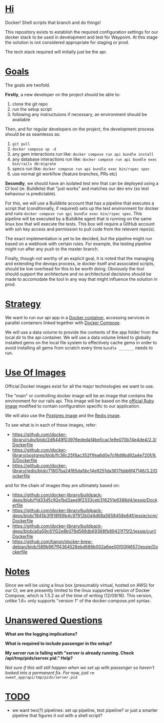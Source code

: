 # [Hi](#hi)

Docker! Shell scripts that branch and do things!

This repository exists to establish the required configuration settings for our docker stack to be used in development
and test for Waypoint. At this stage the solution is not considered appropriate for staging or prod.

The tech stack required will initially just be the api.

# [Goals](#goals)

The goals are twofold.

**Firstly**, a new developer on the project should be able to:

1. clone the git repo
1. run the setup script
1. following any instructuions if necessary, an environment should be available

Then, and for regular developers on the project, the development process should be as seamlesss as:

1. `git pull`
1. `docker compose up -d`
1. any gem interactions run like: `docker compose run api bundle install`
1. any database interactions run like: `docker compose run api bundle exec bin/rails db:migrate`
1. specs run like: `docker compose run api bundle exec bin/rspec spec`
1. use normal git workflow (feature branches, PRs etc)

**Secondly**, we should have an isolated test env that can be deployed using a CI tool (ie. Buildkite) that "just works"
and matches our dev env (so test behaviour is predictable).

For this, we will use a Buildkite account that has a pipeline that executes a script that (conditionally, if required)
sets up the test environment for docker and runs `docker compose run qpi bundle exec bin/rspec spec`. This pipeline
will be executed by a Buildkite agent that is running on the same linux box that will execute the tests. This box will
require a GitHub account with ssh key access and permission to pull code from the relevent repo(s).

The exact implementation is yet to be decided, but the pipeline might run based on a webhook with certain rules. For
example, the testing pipeline might run after any push to the master branch.

Finally, though not worthy of an explicit goal, it is noted that the managing and extending the devops process, ie
docker itself and associated scripts, should be low overhead for this to be worth doing. Obviously the tool should
support the architecture and no architectural decisions should be made to accomodate the tool in any way that might
influence the solution in prod.

# [Strategy](#strategy)

We want to run our api app in a [Docker container](https://docs.docker.com/engine/understanding-docker/), accessing
services in parallel containers linked together with [Docker Compose](https://docs.docker.com/compose/).

We will use a data volume to provide the contents of the app folder from the local dir to the api container. We will
use a data volume linked to globally installed gems on the local file system to effectively cache gems in order to
avoid installing all gems from scratch every time `bundle _______` needs to run.

# [Use Of Images](#use-of-images)

Official Docker images exist for all the major technologies we want to use.

The "main" or controlling docker image will be an image that contains the environment for our rails api. This image will
be based on the [official Ruby image](https://hub.docker.com/_/ruby/ "Docker Official Ruby Image") modified to contain
configuration specific to our application.

We will also use the [Postgres image](https://hub.docker.com/_/postgres/ "Docker Official Postgres Images") and
the [Redis image](https://hub.docker.com/_/redis/ "Docker Official Redis Images").

To see what is in each of these images, refer:

- https://github.com/docker-library/ruby/blob/2d6449f03976ededa14be5cac1e9e070b74e4de4/2.3/Dockerfile
- https://github.com/docker-library/postgres/blob/fc36c25f8ac352f1fea6d0e7cf8d9bd92a4e720f/9.5/Dockerfile
- https://github.com/docker-library/redis/blob/71807ba24f85da5bc14e9251da3617bbb6f47146/3.2/Dockerfile

and for the chain of images they are ultimately based on:

- https://github.com/docker-library/buildpack-deps/blob/f1d33d5c92e1bd2aee9f2333ceb316251e6388d4/jessie/Dockerfile
- https://github.com/docker-library/buildpack-deps/blob/1845b3f918f69b4c97912b0d4d68a5658458e84f/jessie/scm/Dockerfile
- https://github.com/docker-library/buildpack-deps/blob/a0a59c61102e8b079d568db69368fb89421f75f2/jessie/curl/Dockerfile
- https://github.com/tianon/docker-brew-debian/blob/589b967ff4364528ebd686b002a6ee00f00f4657/jessie/Dockerfile

# [Notes](#notes)

Since we will be using a linux box (presumably virtual, hosted on AWS) for our CI, we are presently limited to the
linux supported version of Docker Compose, which is 1.5.2 as of the time of writing (12/09/16). This version, unlike 1.6+
only supports "version 1" of the docker-compose.yml syntax.

# [Unanswered Questions](#unanswered-questions)

**What are the logging implications?**

**What is required to include passenger in the setup?**

**My server run is failing with "server is already running. Check /api/tmp/pids/server.pid." Help?**

*Not sure if this will still happen when we set up with passenger so haven't looked into a permanent fix. For now, just `rm sweet_app/api/tmp/pids/server.pid`*

# [TODO](#todo)
- we want two(?) pipelines: set up pipeline, test pipeline? or just a smarter pipeline that figures it out with a
  shell script?
